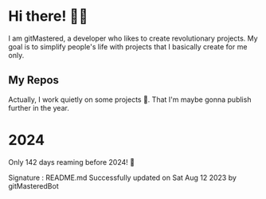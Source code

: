 
# Hi there! 🙋‍♂️
I am gitMastered, a developer who likes to create revolutionary projects.
My goal is to simplify people's life with projects that I basically create for me only.

## My Repos
Actually, I work quietly on some projects 👀. That I'm maybe gonna publish further in the year.

# 2024
Only 142 days reaming before 2024! 🙌

Signature : README.md Successfully updated on Sat Aug 12 2023 by gitMasteredBot

